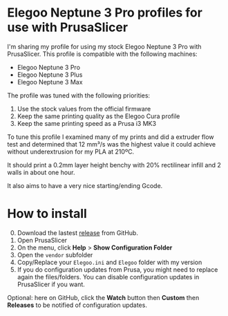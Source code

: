 # Elegoo Neptune 3 Pro profiles for use with PrusaSlicer

I'm sharing my profile for using my stock Elegoo Neptune 3 Pro with PrusaSlicer. This profile is compatible with the following machines:

* Elegoo Neptune 3 Pro
* Elegoo Neptune 3 Plus
* Elegoo Neptune 3 Max

The profile was tuned with the following priorities:

1. Use the stock values from the official firmware
2. Keep the same printing quality as the Elegoo Cura profile
3. Keep the same printing speed as a Prusa i3 MK3

To tune this profile I examined many of my prints and did a extruder flow test and determined that 12 mm³/s was the highest value it could achieve without underextrusion for my PLA at 210ºC.

It should print a 0.2mm layer height benchy with 20% rectilinear infill and 2 walls in about one hour.

It also aims to have a very nice starting/ending Gcode.

# How to install

0. Download the lastest [release](https://github.com/RuiNelson/Neptune3ProProfileForPrusaSlicer/releases) from GitHub.
1. Open PrusaSlicer
2. On the menu, click **Help** > **Show Configuration Folder**
3. Open the `vendor` subfolder
4. Copy/Replace your `Elegoo.ini` and `Elegoo` folder with my version
5. If you do configuration updates from Prusa, you might need to replace again the files/folders. You can disable configuration updates in PrusaSlicer if you want.

Optional: here on GitHub, click the **Watch** button then **Custom**  then **Releases** to be notified of configuration updates.
